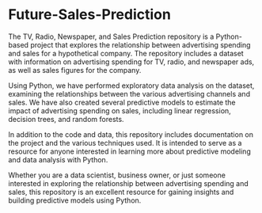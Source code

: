 # Future-Sales-Prediction
The TV, Radio, Newspaper, and Sales Prediction repository is a Python-based project that explores the relationship between advertising spending and sales for a hypothetical company. The repository includes a dataset with information on advertising spending for TV, radio, and newspaper ads, as well as sales figures for the company.

Using Python, we have performed exploratory data analysis on the dataset, examining the relationships between the various advertising channels and sales. We have also created several predictive models to estimate the impact of advertising spending on sales, including linear regression, decision trees, and random forests.

In addition to the code and data, this repository includes documentation on the project and the various techniques used. It is intended to serve as a resource for anyone interested in learning more about predictive modeling and data analysis with Python.

Whether you are a data scientist, business owner, or just someone interested in exploring the relationship between advertising spending and sales, this repository is an excellent resource for gaining insights and building predictive models using Python.
